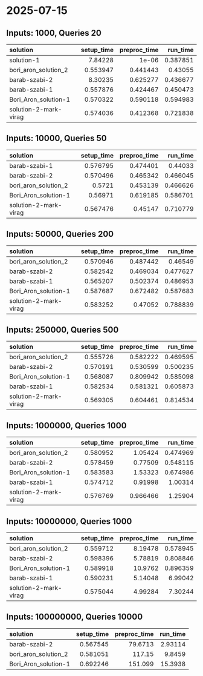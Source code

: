 # 2025-07-15

## Inputs: 1000, Queries 20

| solution              |   setup_time |   preproc_time |   run_time |
|:----------------------|-------------:|---------------:|-----------:|
| solution-1            |     7.84228  |       1e-06    |   0.387851 |
| bori_aron_solution_2  |     0.553947 |       0.441443 |   0.43055  |
| barab-szabi-2         |     8.30235  |       0.625277 |   0.436677 |
| barab-szabi-1         |     0.557876 |       0.424467 |   0.450473 |
| Bori_Aron_solution-1  |     0.570322 |       0.590118 |   0.594983 |
| solution-2-mark-virag |     0.574036 |       0.412368 |   0.721838 |

## Inputs: 10000, Queries 50

| solution              |   setup_time |   preproc_time |   run_time |
|:----------------------|-------------:|---------------:|-----------:|
| barab-szabi-1         |     0.576795 |       0.474401 |   0.44033  |
| barab-szabi-2         |     0.570496 |       0.465342 |   0.466045 |
| bori_aron_solution_2  |     0.5721   |       0.453139 |   0.466626 |
| Bori_Aron_solution-1  |     0.56971  |       0.619185 |   0.586701 |
| solution-2-mark-virag |     0.567476 |       0.45147  |   0.710779 |

## Inputs: 50000, Queries 200

| solution              |   setup_time |   preproc_time |   run_time |
|:----------------------|-------------:|---------------:|-----------:|
| bori_aron_solution_2  |     0.570946 |       0.487442 |   0.46549  |
| barab-szabi-2         |     0.582542 |       0.469034 |   0.477627 |
| barab-szabi-1         |     0.565207 |       0.502374 |   0.486953 |
| Bori_Aron_solution-1  |     0.587687 |       0.672482 |   0.587683 |
| solution-2-mark-virag |     0.583252 |       0.47052  |   0.788839 |

## Inputs: 250000, Queries 500

| solution              |   setup_time |   preproc_time |   run_time |
|:----------------------|-------------:|---------------:|-----------:|
| bori_aron_solution_2  |     0.555726 |       0.582222 |   0.469595 |
| barab-szabi-2         |     0.570191 |       0.530599 |   0.500235 |
| Bori_Aron_solution-1  |     0.568087 |       0.809942 |   0.585098 |
| barab-szabi-1         |     0.582534 |       0.581321 |   0.605873 |
| solution-2-mark-virag |     0.569305 |       0.604461 |   0.814534 |

## Inputs: 1000000, Queries 1000

| solution              |   setup_time |   preproc_time |   run_time |
|:----------------------|-------------:|---------------:|-----------:|
| bori_aron_solution_2  |     0.580952 |       1.05424  |   0.474969 |
| barab-szabi-2         |     0.578459 |       0.77509  |   0.548115 |
| Bori_Aron_solution-1  |     0.583583 |       1.53323  |   0.674986 |
| barab-szabi-1         |     0.574712 |       0.91998  |   1.00314  |
| solution-2-mark-virag |     0.576769 |       0.966466 |   1.25904  |

## Inputs: 10000000, Queries 1000

| solution              |   setup_time |   preproc_time |   run_time |
|:----------------------|-------------:|---------------:|-----------:|
| bori_aron_solution_2  |     0.559712 |        8.19478 |   0.578945 |
| barab-szabi-2         |     0.598396 |        5.78819 |   0.808846 |
| Bori_Aron_solution-1  |     0.589918 |       10.9762  |   0.896359 |
| barab-szabi-1         |     0.590231 |        5.14048 |   6.99042  |
| solution-2-mark-virag |     0.575044 |        4.99284 |   7.30244  |

## Inputs: 100000000, Queries 10000

| solution             |   setup_time |   preproc_time |   run_time |
|:---------------------|-------------:|---------------:|-----------:|
| barab-szabi-2        |     0.567545 |        79.6713 |    2.93114 |
| bori_aron_solution_2 |     0.581051 |       117.15   |    9.8459  |
| Bori_Aron_solution-1 |     0.692246 |       151.099  |   15.3938  |